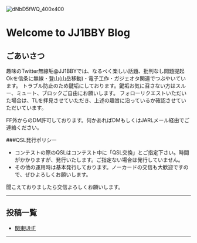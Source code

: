 ![dNbD5fWQ_400x400](https://user-images.githubusercontent.com/79028771/107865569-1c686a00-6eab-11eb-99dd-20d138c7b092.jpg)
# Welcome to JJ1BBY Blog

## ごあいさつ

趣味のTwitter無線垢@JJ1BBYでは、なるべく楽しい話題、批判なし問題提起Okを信条に無線・登山(山岳移動)・電子工作・ガジェオタ関連でつぶやいています。
トラブル防止のため鍵垢にしております。鍵垢お気に召さない方はスルー、ミュート、ブロックご自由にお願いします。
フォローリクエストいただいた場合は、TLを拝見させていただき、上述の趣旨に沿っているか確認させていただいています。

FF外からのDM許可しております。何かあればDMもしくはJARLメール経由でご連絡ください。

###QSL発行ポリシー

- コンテストの際のQSLはコンテスト中に「QSL交換」とご指定下さい。時間がかかりますが、発行いたします。ご指定ない場合は発行していません。
- その他の運用時は基本発行しております。ノーカードの交信も大歓迎ですので、ぜひよろしくお願いします。

聞こえておりましたら交信よろしくお願いします。


----
## 投稿一覧

- [関東UHF](/2021KantoUHF.md/)

----
